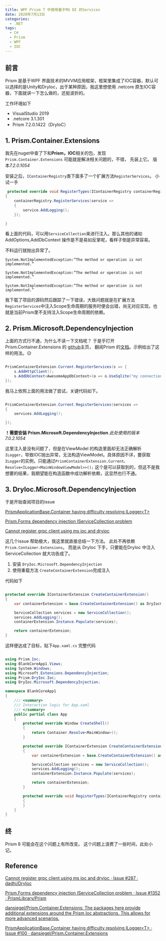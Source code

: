 ```yaml
---
title: WPF Prism 7 中使用基于MS DI 的Services
date: 2020年7月13日
categories:
  - .NET
tags:
  - C#
  - Prism
  - WPF
  - IOC
---
```


## 前言

Prism 是基于WPF 界面技术的MVVM应用框架，框架里集成了IOC容器，默认可以选择的是Unity和DryIoc，出于某种原因，我这里想使用 .netcore 原生IOC容器，下面就讲一下怎么做的，还挺波折的。

工作环境如下

- VisualStudio 2019
- .netcore 3.1.301
- Prism 7.2.0.1422（DryIoC）

## 1. Prism.Container.Extensions

我先在nuget中查了下和**Prism，IOC**相关的包，发现`Prism.Container.Extensions` 可能就是解决相关问题的，不错，
先装上它。
版本*7.2.0.1054*

安装之后，`IContainerRegistry`类下面多了一个扩展方法`RegisterServices`。
小试一手

```csharp
 protected override void RegisterTypes(IContainerRegistry containerRegistry)
{
    containerRegistry.RegisterServices(service =>
    {
        service.AddLogging();
    });

}
```

看上面的代码，可以用`ServiceCollection`来进行注入。那么其他的诸如 AddOptions,AddDbContext 操作是不是易如反掌呢，看样子倒是异常容易。

不料运行就抛出异常了。

`System.NotImplementedException:“The method or operation is not implemented.”`

`System.NotImplementedException:“The method or operation is not implemented.”`

`System.NotImplementedException:“The method or operation is not implemented.”`

我下载了项目的源码然后跟踪了一下错误，大致问题就是在扩展方法`RegisterServices`中注入Scope生命周期的服务时便会出错，尚无对应实现，也就是当前Prism里不支持注入Scope生命周期的依赖。

## 2. Prism.Microsoft.DependencyInjection

上面的方式行不通，为什么不读一下文档呢？
于是乎打开 Prism.Container.Extensions 的 [github](https://github.com/dansiegel/Prism.Container.Extensions)主页，
翻阅Prism 的[文档](https://prismplugins.com/)。示例给出了这样的用法。😥

```csharp

PrismContainerExtension.Current.RegisterServices(s => {
    s.AddHttpClient();
    s.AddDbContext<AwesomeAppDbContext>(o => o.UseSqlite("my connection string"));
});

```

我马上依照上面的用法做了尝试，关键代码如下。

```csharp

PrismContainerExtension.Current.RegisterServices(services =>
{
    services.AddLogging();

});

```

**！需要安装 Prism.Microsoft.DependencyInjection**
*此处使用的版本 7.0.2.1054*

这里注入是没有问题了，但是在ViewModel 的构造里面却无法正确解析`ILogger`，导致IOC抛出异常，无法构造ViewModel。具体原因不详，要获取`ILogger`的实例，只能通过`PrismContainerExtension.Current。Resolve<ILogger<MainWindowViewModel>>();` 这个是可以获取到的，但这不是我想要的结果，我期望能在构造函数中成功解析依赖，这显然也行不通。

## 3. DryIoc.Microsoft.DependencyInjection

于是开始查阅项目的issue

[PrismApplicationBase.Container having difficulty resolving ILogger\<T>](https://github.com/dansiegel/Prism.Container.Extensions/issues/100)

[Prism.Forms dependency injection IServiceCollection problem](https://github.com/PrismLibrary/Prism/issues/1352)

[Cannot register grpc client using ms ioc and dryioc](https://github.com/dadhi/DryIoc/issues/287)

这几个issue 帮助极大，我这里就直接总结一下方法。
此处不再依赖 `Prism.Container.Extensions`。
而是从 DryIoc 下手，只要能在DryIoc  中注入ServiceCollection 就大功告成了。

1. 安装 `DryIoc.Microsoft.DependencyInjection`
2. 使用重载方法 `CreateContainerExtension`完成注入

代码如下

```csharp

protected override IContainerExtension CreateContainerExtension()
{
    var containerExtension = base.CreateContainerExtension() as DryIocContainerExtension;

    ServiceCollection services = new ServiceCollection();
    services.AddLogging();
    containerExtension.Instance.Populate(services);

    return containerExtension;
}

```

这样便达成了目标，贴下`App.xaml.cs` 完整代码

```csharp

using Prism.Ioc;
using BlankCoreApp1.Views;
using System.Windows;
using Microsoft.Extensions.DependencyInjection;
using Prism.DryIoc.Ioc;
using DryIoc.Microsoft.DependencyInjection;

namespace BlankCoreApp1
{
    /// <summary>
    /// Interaction logic for App.xaml
    /// </summary>
    public partial class App
    {
        protected override Window CreateShell()
        {
            return Container.Resolve<MainWindow>();
        }

        protected override IContainerExtension CreateContainerExtension()
        {
            var containerExtension = base.CreateContainerExtension() as DryIocContainerExtension;

            ServiceCollection services = new ServiceCollection();
            services.AddLogging();
            containerExtension.Instance.Populate(services);

            return containerExtension;
        }

        protected override void RegisterTypes(IContainerRegistry containerRegistry)
        {
        }
    }
}


```

## 终

Prism 8 可能会在这个问题上有所改变。
这个问题上浪费了一些时间，此处小记。

## Reference

[Cannot register grpc client using ms ioc and dryioc · Issue #287 · dadhi/DryIoc](https://github.com/dadhi/DryIoc/issues/287)

[Prism.Forms dependency injection IServiceCollection problem · Issue #1352 · PrismLibrary/Prism](https://github.com/PrismLibrary/Prism/issues/1352)

[dansiegel/Prism.Container.Extensions: The packages here provide additional extensions around the Prism Ioc abstractions. This allows for more advanced scenarios.](https://github.com/dansiegel/Prism.Container.Extensions)

[PrismApplicationBase.Container having difficulty resolving ILogger\<T> · Issue #100 · dansiegel/Prism.Container.Extensions](https://github.com/dansiegel/Prism.Container.Extensions/issues/100)
